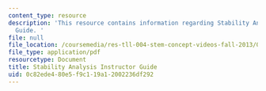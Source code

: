 ```yaml
---
content_type: resource
description: 'This resource contains information regarding Stability Analysis Instructor
  Guide. '
file: null
file_location: /coursemedia/res-tll-004-stem-concept-videos-fall-2013/0c82ede480e5f9c119a12002236df292_MITRES_TLL-004F13_StbAl_IG.pdf
file_type: application/pdf
resourcetype: Document
title: Stability Analysis Instructor Guide
uid: 0c82ede4-80e5-f9c1-19a1-2002236df292
---
```

